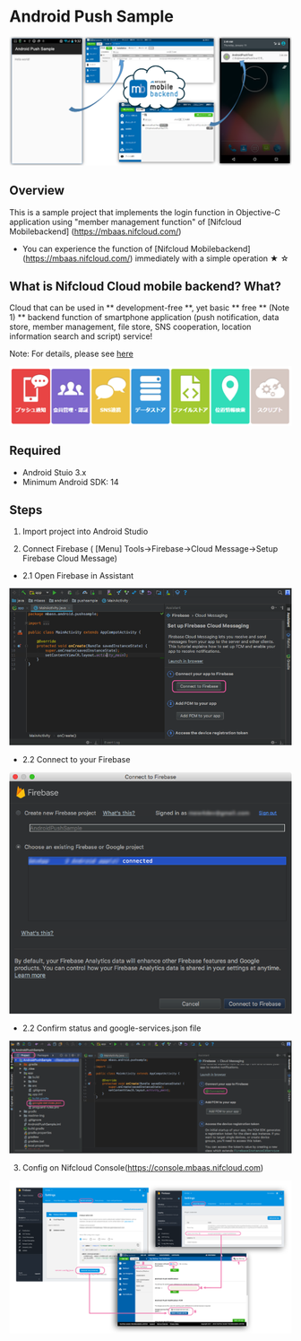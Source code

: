 # Android Push Sample
![image1](/readme-img/001.png)

## Overview 
This is a sample project that implements the login function in Objective-C application using "member management function" of [Nifcloud Mobilebackend] (https://mbaas.nifcloud.com/)
* You can experience the function of [Nifcloud Mobilebackend] (https://mbaas.nifcloud.com/) immediately with a simple operation ★ ☆

## What is Nifcloud Cloud mobile backend? What?
Cloud that can be used in ** development-free **, yet basic ** free ** (Note 1) ** backend function of smartphone application (push notification, data store, member management, file store, SNS cooperation, location information search and script) service!

Note: For details, please see [here](https://mbaas.nifcloud.com/price.htm)

![Hình 2](/readme-img/002.png)

## Required
* Android Stuio 3.x
* Minimum Android SDK: 14

## Steps
1. Import project into Android Studio

2. Connect Firebase ( [Menu] Tools->Firebase->Cloud Message->Setup Firebase Cloud Message)

* 2.1 Open Firebase in Assistant 

![Setup](/readme-img/005.png)

* 2.2 Connect to your Firebase

![Connect](/readme-img/006.png)

* 2.2 Confirm status and google-services.json file

![Confirm](/readme-img/007.png)

3. Config on Nifcloud Console(https://console.mbaas.nifcloud.com)

![Config](/readme-img/008.png)

